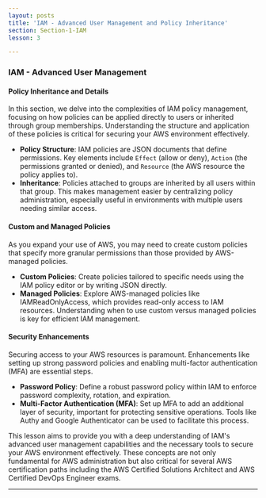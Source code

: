 ```yaml
---
layout: posts
title: 'IAM - Advanced User Management and Policy Inheritance'
section: Section-1-IAM
lesson: 3

---
```


### IAM - Advanced User Management

#### Policy Inheritance and Details

In this section, we delve into the complexities of IAM policy management, focusing on how policies can be applied directly to users or inherited through group memberships. Understanding the structure and application of these policies is critical for securing your AWS environment effectively.

- **Policy Structure**: IAM policies are JSON documents that define permissions. Key elements include `Effect` (allow or deny), `Action` (the permissions granted or denied), and `Resource` (the AWS resource the policy applies to).
- **Inheritance**: Policies attached to groups are inherited by all users within that group. This makes management easier by centralizing policy administration, especially useful in environments with multiple users needing similar access.

<!-- pagebreak -->

#### Custom and Managed Policies

As you expand your use of AWS, you may need to create custom policies that specify more granular permissions than those provided by AWS-managed policies.

- **Custom Policies**: Create policies tailored to specific needs using the IAM policy editor or by writing JSON directly.
- **Managed Policies**: Explore AWS-managed policies like IAMReadOnlyAccess, which provides read-only access to IAM resources. Understanding when to use custom versus managed policies is key for efficient IAM management.

<!-- pagebreak -->

#### Security Enhancements

Securing access to your AWS resources is paramount. Enhancements like setting up strong password policies and enabling multi-factor authentication (MFA) are essential steps.

- **Password Policy**: Define a robust password policy within IAM to enforce password complexity, rotation, and expiration.
- **Multi-Factor Authentication (MFA)**: Set up MFA to add an additional layer of security, important for protecting sensitive operations. Tools like Authy and Google Authenticator can be used to facilitate this process.

This lesson aims to provide you with a deep understanding of IAM's advanced user management capabilities and the necessary tools to secure your AWS environment effectively. These concepts are not only fundamental for AWS administration but also critical for several AWS certification paths including the AWS Certified Solutions Architect and AWS Certified DevOps Engineer exams.

---
